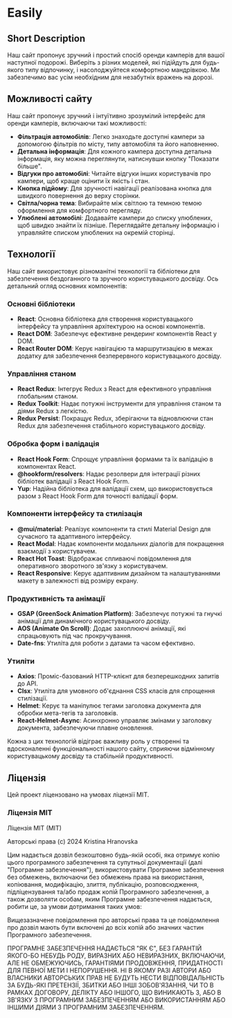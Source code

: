 # Easily

## Short Description

Наш сайт пропонує зручний і простий спосіб оренди камперів для вашої наступної подорожі. Виберіть з різних моделей, які підійдуть для будь-якого типу відпочинку, і насолоджуйтеся комфортною мандрівкою. Ми забезпечимо вас усім необхідним для незабутніх вражень на дорозі.

## Можливості сайту

Наш сайт пропонує зручний і інтуїтивно зрозумілий інтерфейс для оренди камперів, включаючи такі можливості:

- **Фільтрація автомобілів**: Легко знаходьте доступні кампери за допомогою фільтрів по місту, типу автомобіля та його наповненню.
- **Детальна інформація**: Для кожного кампера доступна детальна інформація, яку можна переглянути, натиснувши кнопку "Показати більше".
- **Відгуки про автомобілі**: Читайте відгуки інших користувачів про кампери, щоб краще оцінити їх якість і стан.
- **Кнопка підйому**: Для зручності навігації реалізована кнопка для швидкого повернення до верху сторінки.
- **Світла/чорна тема**: Вибирайте між світлою та темною темою оформлення для комфортного перегляду.
- **Улюблені автомобілі**: Додавайте кампери до списку улюблених, щоб швидко знайти їх пізніше. Переглядайте детальну інформацію і управляйте списком улюблених на окремій сторінці.

## Технології

Наш сайт використовує різноманітні технології та бібліотеки для забезпечення бездоганного та зручного користувацького досвіду. Ось детальний огляд основних компонентів:

### Основні бібліотеки

- **React**: Основна бібліотека для створення користувацького інтерфейсу та управління архітектурою на основі компонентів.
- **React DOM**: Забезпечує ефективне рендеринг компонентів React у DOM.
- **React Router DOM**: Керує навігацією та маршрутизацією в межах додатку для забезпечення безперервного користувацького досвіду.

### Управління станом

- **React Redux**: Інтегрує Redux з React для ефективного управління глобальним станом.
- **Redux Toolkit**: Надає потужні інструменти для управління станом та діями Redux з легкістю.
- **Redux Persist**: Покращує Redux, зберігаючи та відновлюючи стан Redux для забезпечення стабільного користувацького досвіду.

### Обробка форм і валідація

- **React Hook Form**: Спрощує управління формами та їх валідацію в компонентах React.
- **@hookform/resolvers**: Надає резолвери для інтеграції різних бібліотек валідації з React Hook Form.
- **Yup**: Надійна бібліотека для валідації схем, що використовується разом з React Hook Form для точності валідації форм.

### Компоненти інтерфейсу та стилізація

- **@mui/material**: Реалізує компоненти та стилі Material Design для сучасного та адаптивного інтерфейсу.
- **React Modal**: Надає компоненти модальних діалогів для покращення взаємодії з користувачем.
- **React Hot Toast**: Відображає спливаючі повідомлення для оперативного зворотного зв'язку з користувачем.
- **React Responsive**: Керує адаптивним дизайном та налаштуваннями макету в залежності від розміру екрану.

### Продуктивність та анімації

- **GSAP (GreenSock Animation Platform)**: Забезпечує потужні та гнучкі анімації для динамічного користувацького досвіду.
- **AOS (Animate On Scroll)**: Додає захоплюючі анімації, які спрацьовують під час прокручування.
- **Date-fns**: Утиліта для роботи з датами та часом ефективно.

### Утиліти

- **Axios**: Проміс-базований HTTP-клієнт для безперешкодних запитів до API.
- **Clsx**: Утиліта для умовного об'єднання CSS класів для спрощення стилізації.
- **Helmet**: Керує та маніпулює тегами заголовка документа для обробки мета-тегів та заголовків.
- **React-Helmet-Async**: Асинхронно управляє змінами у заголовку документа, забезпечуючи плавне оновлення.

Кожна з цих технологій відіграє важливу роль у створенні та вдосконаленні функціональності нашого сайту, сприяючи відмінному користувацькому досвіду та стабільній продуктивності.

## Ліцензія

Цей проект ліцензовано на умовах ліцензії MIT.

### Ліцензія MIT

Ліцензія MIT (MIT)

Авторські права (c) 2024 Kristina Hranovska

Цим надається дозвіл безкоштовно будь-якій особі, яка отримує копію
цього програмного забезпечення та супутньої документації (далі "Програмне забезпечення"), використовувати
Програмне забезпечення без обмежень, включаючи без обмежень права
на використання, копіювання, модифікацію, злиття, публікацію, розповсюдження, підліцензування та/або продаж
копій Програмного забезпечення, а також дозволяти особам, яким Програмне забезпечення
надається, робити це, за умови дотримання таких умов:

Вищезазначене повідомлення про авторські права та це повідомлення про дозвіл мають бути включені до всіх
копій або значних частин Програмного забезпечення.

ПРОГРАМНЕ ЗАБЕЗПЕЧЕННЯ НАДАЄТЬСЯ "ЯК Є", БЕЗ ГАРАНТІЙ ЯКОГО-БО НЕБУДЬ РОДУ, ВИРАЗНИХ АБО
НЕВИРАЗНИХ, ВКЛЮЧАЮЧИ, АЛЕ НЕ ОБМЕЖУЮЧИСЬ, ГАРАНТІЯМИ ПРОДОВЖЕННЯ,
ПРИДАТНОСТІ ДЛЯ ПЕВНОЇ МЕТИ І НЕПОРУШЕННЯ. НІ В ЯКОМУ РАЗІ АВТОРИ АБО ВЛАСНИКИ АВТОРСЬКИХ ПРАВ НЕ БУДУТЬ НЕСТИ ВІДПОВІДАЛЬНІСТЬ ЗА БУДЬ-ЯКІ ПРЕТЕНЗІЇ, ЗБИТКИ АБО ІНШІ
ЗОБОВ'ЯЗАННЯ, ЧИ ТО В РАМКАХ ДОГОВОРУ, ДЕЛІКТУ АБО ІНШОГО, ЩО ВИНИКАЮТЬ З,
АБО В ЗВ'ЯЗКУ З ПРОГРАМНИМ ЗАБЕЗПЕЧЕННЯМ АБО ВИКОРИСТАННЯМ АБО ІНШИМИ ДІЯМИ З ПРОГРАМНИМ ЗАБЕЗПЕЧЕННЯМ.
